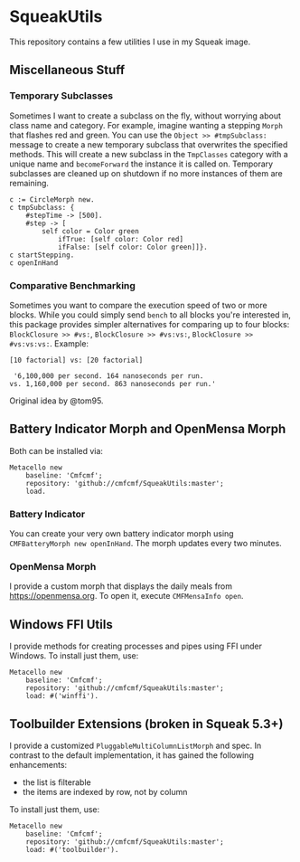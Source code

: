 # SqueakUtils

This repository contains a few utilities I use in my Squeak image.

## Miscellaneous Stuff

### Temporary Subclasses

Sometimes I want to create a subclass on the fly, without worrying about class name and category. For example, imagine wanting a stepping `Morph` that flashes red and green. You can use the `Object >> #tmpSubclass:` message to create a new temporary subclass that overwrites the specified methods.
This will create a new subclass in the `TmpClasses` category with a unique name and `becomeForward` the instance it is called on.
Temporary subclasses are cleaned up on shutdown if no more instances of them are remaining.

```
c := CircleMorph new.
c tmpSubclass: {
	#stepTime -> [500].
	#step -> [
		self color = Color green
			ifTrue: [self color: Color red]
			ifFalse: [self color: Color green]]}.
c startStepping.
c openInHand
```

### Comparative Benchmarking

Sometimes you want to compare the execution speed of two or more blocks. While you could simply send `bench` to all blocks you're interested in, this package provides simpler alternatives for comparing up to four blocks: `BlockClosure >> #vs:`, `BlockClosure >> #vs:vs:`, `BlockClosure >> #vs:vs:vs:`. Example:

```
[10 factorial] vs: [20 factorial]
```

```
 '6,100,000 per second. 164 nanoseconds per run.
vs. 1,160,000 per second. 863 nanoseconds per run.'
```

Original idea by @tom95.

## Battery Indicator Morph and OpenMensa Morph

Both can be installed via:
```
Metacello new
	baseline: 'Cmfcmf';
	repository: 'github://cmfcmf/SqueakUtils:master';
	load.
```

### Battery Indicator

You can create your very own battery indicator morph using `CMFBatteryMorph new openInHand`. 
The morph updates every two minutes.

### OpenMensa Morph

I provide a custom morph that displays the daily meals from https://openmensa.org. To open it, execute `CMFMensaInfo open`.

## Windows FFI Utils

I provide methods for creating processes and pipes using FFI under Windows. To install just them, use:
```
Metacello new
	baseline: 'Cmfcmf';
	repository: 'github://cmfcmf/SqueakUtils:master';
	load: #('winffi').
```
  
## Toolbuilder Extensions (broken in Squeak 5.3+)

I provide a customized `PluggableMultiColumnListMorph` and spec. In contrast to the default implementation, it has gained the following enhancements:
- the list is filterable
- the items are indexed by row, not by column

To install just them, use:
```
Metacello new
	baseline: 'Cmfcmf';
	repository: 'github://cmfcmf/SqueakUtils:master';
	load: #('toolbuilder').
```
